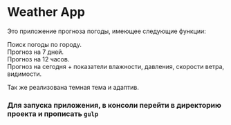 # Weather App

Это приложение прогноза погоды, имеющее следующие функции:

Поиск погоды по городу.   
Прогноз на 7 дней.  
Прогноз на 12 часов.  
Прогноз на сегодня + показатели влажности, давления, скорости ветра, видимости.   

Так же реализована темная тема и адаптив.

### Для запуска приложения, в консоли перейти в директорию проекта и прописать `gulp`

